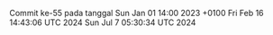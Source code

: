 Commit ke-55 pada tanggal Sun Jan 01 14:00 2023 +0100
Fri Feb 16 14:43:06 UTC 2024
Sun Jul  7 05:30:34 UTC 2024
